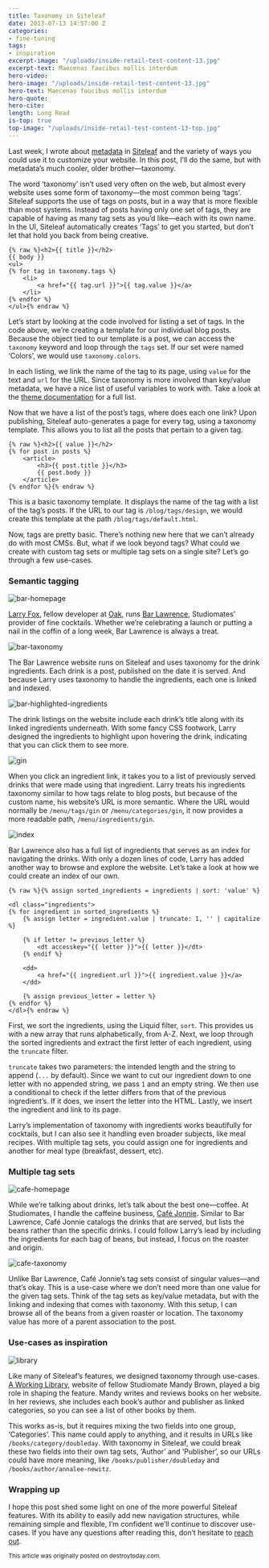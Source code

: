 ```yaml
---
title: Taxonomy in Siteleaf
date: 2013-07-13 14:57:00 Z
categories:
- fine-tuning
tags:
- inspiration
excerpt-image: "/uploads/inside-retail-test-content-13.jpg"
excerpt-text: Maecenas faucibus mollis interdum
hero-video: 
hero-image: "/uploads/inside-retail-test-content-13.jpg"
hero-text: Maecenas faucibus mollis interdum
hero-quote: 
hero-cite: 
length: Long Read
is-top: true
top-image: "/uploads/inside-retail-test-content-13-top.jpg"
---
```


Last week, I wrote about [metadata](/blog/metadata-in-siteleaf) in [Siteleaf](http://siteleaf.com) and the variety of ways you could use it to customize your website. In this post, I’ll do the same, but with metadata’s much cooler, older brother—taxonomy.


The word ‘taxonomy’ isn’t used very often on the web, but almost every website uses some form of taxonomy—the most common being ‘tags’. Siteleaf supports the use of tags on posts, but in a way that is more flexible than most systems. Instead of posts having only one set of tags, they are capable of having as many tag sets as you’d like—each with its own name. In the UI, Siteleaf automatically creates ‘Tags’ to get you started, but don’t let that hold you back from being creative.

```liquid
{% raw %}<h2>{{ title }}</h2>
{{ body }}
<ul>
{% for tag in taxonomy.tags %}
    <li>
        <a href="{{ tag.url }}">{{ tag.value }}</a>
    </li>
{% endfor %}
</ul>{% endraw %}
```

Let’s start by looking at the code involved for listing a set of tags. In the code above, we’re creating a template for our individual blog posts. Because the object tied to our template is a post, we can access the `taxonomy` keyword and loop through the `tags` set. If our set were named ‘Colors’, we would use `taxonomy.colors`.

In each listing, we link the name of the tag to its page, using `value` for the text and `url` for the URL. Since taxonomy is more involved than key/value metadata, we have a nice list of useful variables to work with. Take a look at the [theme documentation](https://github.com/siteleaf/siteleaf-themes#taxonomy-and-tags) for a full list.

Now that we have a list of the post’s tags, where does each one link? Upon publishing, Siteleaf auto-generates a page for every tag, using a taxonomy template. This allows you to list all the posts that pertain to a given tag.

```liquid
{% raw %}<h2>{{ value }}</h2>
{% for post in posts %}
    <article>
        <h3>{{ post.title }}</h3>
        {{ post.body }}
    </article>
{% endfor %}{% endraw %}
```

This is a basic taxonomy template. It displays the name of the tag with a list of the tag’s posts. If the URL to our tag is `/blog/tags/design`, we would create this template at the path `/blog/tags/default.html`. 

Now, tags are pretty basic. There’s nothing new here that we can’t already do with most CMSs. But, what if we look beyond tags? What could we create with custom tag sets or multiple tag sets on a single site? Let’s go through a few use-cases.

### Semantic tagging

![bar-homepage](/uploads/taxonomy-in-siteleaf-bar-homepage.png) 

[Larry Fox](http://larryfox.us), fellow developer at [Oak](http://oak.is), runs [Bar Lawrence](http://barlawrence.com), Studiomates’ provider of fine cocktails. Whether we’re celebrating a launch or putting a nail in the coffin of a long week, Bar Lawrence is always a treat.

![bar-taxonomy](/uploads/taxonomy-in-siteleaf-bar-taxonomy.jpg)

The Bar Lawrence website runs on Siteleaf and uses taxonomy for the drink ingredients. Each drink is a post, published on the date it is served. And because Larry uses taxonomy to handle the ingredients, each one is linked and indexed.

![bar-highlighted-ingredients](/uploads/taxonomy-in-siteleaf-bar-highlighted-ingredients.jpg)

The drink listings on the website include each drink’s title along with its linked ingredients underneath. With some fancy CSS footwork, Larry designed the ingredients to highlight upon hovering the drink, indicating that you can click them to see more.

![gin](/uploads/taxonomy-in-siteleaf-bar-gin.png) 

When you click an ingredient link, it takes you to a list of previously served drinks that were made using that ingredient. Larry treats his ingredients taxonomy similar to how tags relate to blog posts, but because of the custom name, his website’s URL is more semantic. Where the URL would normally be `/menu/tags/gin` or `/menu/categories/gin`, it now provides a more readable path, `/menu/ingredients/gin`.

![index](/uploads/taxonomy-in-siteleaf-bar-index.png) 

Bar Lawrence also has a full list of ingredients that serves as an index for navigating the drinks. With only a dozen lines of code, Larry has added another way to browse and explore the website. Let’s take a look at how we could create an index of our own.

```liquid
{% raw %}{% assign sorted_ingredients = ingredients | sort: 'value' %}
    
<dl class="ingredients">
{% for ingredient in sorted_ingredients %}
    {% assign letter = ingredient.value | truncate: 1, '' | capitalize %}
    
    {% if letter != previous_letter %}
        <dt accesskey="{{ letter }}">{{ letter }}</dt>
    {% endif %}
    
    <dd>
        <a href="{{ ingredient.url }}">{{ ingredient.value }}</a>
    </dd>
    
    {% assign previous_letter = letter %}
{% endfor %}
</dl>{% endraw %}
```

First, we sort the ingredients, using the Liquid filter, `sort`. This provides us with a new array that runs alphabetically, from A-Z. Next, we loop through the sorted ingredients and extract the first letter of each ingredient, using the `truncate` filter.

`truncate` takes two parameters: the intended length and the string to append (`...` by default). Since we want to cut our ingredient down to one letter with no appended string, we pass `1` and an empty string. We then use a conditional to check if the letter differs from that of the previous ingredient’s. If it does, we insert the letter into the HTML. Lastly, we insert the ingredient and link to its page.

Larry’s implementation of taxonomy with ingredients works beautifully for cocktails, but I can also see it handling even broader subjects, like meal recipes. With multiple tag sets, you could assign one for ingredients and another for meal type (breakfast, dessert, etc).

### Multiple tag sets

![cafe-homepage](/uploads/taxonomy-in-siteleaf-cafe-homepage.png) 

While we’re talking about drinks, let’s talk about the best one—coffee. At Studiomates, I handle the caffeine business, [Café Jonnie](http://cafejonnie.com). Similar to Bar Lawrence, Café Jonnie catalogs the drinks that are served, but lists the beans rather than the specific drinks. I could follow Larry’s lead by including the ingredients for each bag of beans, but instead, I focus on the roaster and origin.

![cafe-taxonomy](/uploads/taxonomy-in-siteleaf-cafe-taxonomy.jpg) 

Unlike Bar Lawrence, Café Jonnie’s tag sets consist of singular values—and that’s okay. This is a use-case where we don’t need more than one value for the given tag sets. Think of the tag sets as key/value metadata, but with the linking and indexing that comes with taxonomy. With this setup, I can browse all of the beans from a given roaster or location. The taxonomy value has more of a parent association to the post.

### Use-cases as inspiration

![library](/uploads/taxonomy-in-siteleaf-library.png) 

Like many of Siteleaf’s features, we designed taxonomy through use-cases. [A Working Library](http://aworkinglibrary.com), website of fellow Studiomate Mandy Brown, played a big role in shaping the feature. Mandy writes and reviews books on her website. In her reviews, she includes each book’s author and publisher as linked categories, so you can see a list of other books by them.

This works as-is, but it requires mixing the two fields into one group, ‘Categories’. This name could apply to anything, and it results in URLs like `/books/category/doubleday`. With taxonomy in Siteleaf, we could break these two fields into their own tag sets, ‘Author’ and ‘Publisher’, so our URLs could have more meaning, like `/books/publisher/doubleday` and `/books/author/annalee-newitz`.

### Wrapping up

I hope this post shed some light on one of the more powerful Siteleaf features. With its ability to easily add new navigation structures, while remaining simple and flexible, I’m confident we’ll continue to discover use-cases. If you have any questions after reading this, don’t hesitate to [reach out](http://twitter.com/siteleaf).

<small>This article was originally posted on destroytoday.com.</small>
